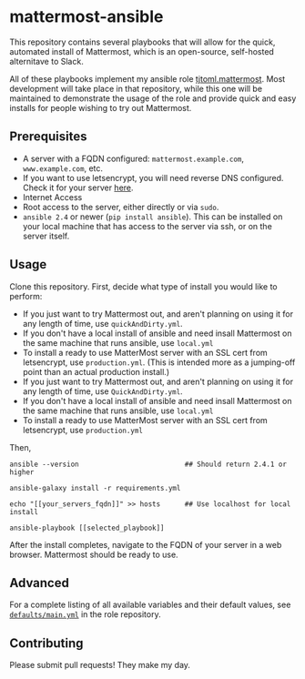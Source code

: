 # mattermost-ansible
This repository contains several playbooks that will allow for the quick, automated
install of Mattermost, which is an open-source, self-hosted alternitave to Slack.

All of these playbooks implement my ansible role [tjtoml.mattermost](https://github.com/tjtoml/ansible-role-mattermost).
Most development will take place in that repository, while this one will be maintained
to demonstrate the usage of the role and provide quick and easy installs for people
wishing to try out Mattermost.

## Prerequisites
* A server with a FQDN configured: `mattermost.example.com`, `www.example.com`, etc.
* If you want to use letsencrypt, you will need reverse DNS configured. Check it for your server [here](https://www.whatismyip.com/reverse-dns-lookup/).
* Internet Access
* Root access to the server, either directly or via `sudo`.
* `ansible 2.4` or newer (`pip install ansible`). This can be installed on your
local machine that has access to the server via ssh, or on the server itself.

## Usage
Clone this repository.
First, decide what type of install you would like to perform:
* If you just want to try Mattermost out, and aren't planning on using it for any length of time, use `quickAndDirty.yml`.
* If you don't have a local install of ansible and need insall Mattermost on the same machine that runs ansible, use `local.yml`
* To install a ready to use MatterMost server with an SSL cert from letsencrypt, use `production.yml`. (This is intended more as a jumping-off point than an actual production install.)
* If you just want to try Mattermost out, and aren't planning on using it for any length of time, use `QuickAndDirty.yml`.
* If you don't have a local install of ansible and need insall Mattermost on the same machine that runs ansible, use `local.yml`
* To install a ready to use MatterMost server with an SSL cert from letsencrypt, use `production.yml`


Then,

```
ansible --version                          ## Should return 2.4.1 or higher

ansible-galaxy install -r requirements.yml

echo "[[your_servers_fqdn]]" >> hosts      ## Use localhost for local install

ansible-playbook [[selected_playbook]]
```
After the install completes, navigate to the FQDN of your server in a web browser.
Mattermost should be ready to use.

## Advanced
For a complete listing of all available variables and their default values, see [`defaults/main.yml`](https://github.com/tjtoml/ansible-role-mattermost/blob/v4.3.2/defaults/main.yml) in the role repository.


## Contributing
Please submit pull requests! They make my day.

